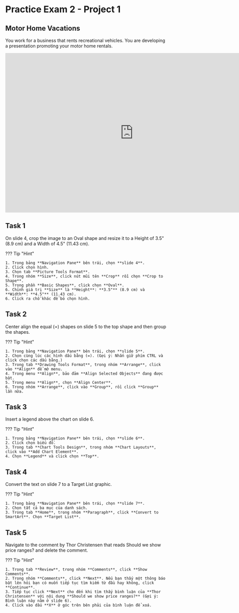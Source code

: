 # Practice Exam 2 - Project 1

## Motor Home Vacations

You work for a business that rents recreational vehicles. You are developing a presentation promoting your motor home rentals.

<iframe width="800" height="500" src="https://www.youtube.com/embed/u3FK8zHOmRM?si=qIfdRAq2H92F5pkE&amp;start=53" title="YouTube video player" frameborder="0" allow="accelerometer; autoplay; clipboard-write; encrypted-media; gyroscope; picture-in-picture; web-share" referrerpolicy="strict-origin-when-cross-origin" allowfullscreen></iframe>

## Task 1

On slide 4, crop the image to an Oval shape and resize it to a Height of 3.5" (8.9 cm) and a Width of 4.5" (11.43 cm).

??? Tip "Hint"

    1. Trong bảng **Navigation Pane** bên trái, chọn **slide 4**.
    2. Click chọn hình.
    3. Chọn tab **Picture Tools Format**.
    4. Trong nhóm **Size**, click nút mũi tên **Crop** rồi chọn **Crop to Shape**.
    5. Trong phần **Basic Shapes**, click chọn **Oval**.
    6. Chỉnh giá trị **Size** là **Height**: **3.5"** (8.9 cm) và **Width**: **4.5"** (11.43 cm).
    6. Click ra chỗ khác để bỏ chọn hình.

## Task 2

Center align the equal (=) shapes on slide 5 to the top shape and then group the shapes.

??? Tip "Hint"

    1. Trong bảng **Navigation Pane** bên trái, chọn **slide 5**.
    2. Chọn cùng lúc các hình dấu bằng (=). (Gợi ý: Nhấn giữ phím CTRL và click chọn các dấu bằng.)
    3. Trong tab **Drawing Tools Format**, trong nhóm **Arrange**, click vào **Align** để mở menu.  
    4. Trong menu **Align**, bảo đảm **Align Selected Objects** đang được bật.
    5. Trong menu **Align**, chọn **Align Center**.  
    6. Trong nhóm **Arrange**, click vào **Group**, rồi click **Group** lần nữa.

## Task 3

Insert a legend above the chart on slide 6.

??? Tip "Hint"

    1. Trong bảng **Navigation Pane** bên trái, chọn **slide 6**.
    2. Click chọn biểu đồ.  
    3. Trong tab **Chart Tools Design**, trong nhóm **Chart Layouts**, click vào **Add Chart Element**.  
    4. Chọn **Legend** và click chọn **Top**.

## Task 4

Convert the text on slide 7 to a Target List graphic.

??? Tip "Hint"

    1. Trong bảng **Navigation Pane** bên trái, chọn **slide 7**.
    2. Chọn tất cả ba mục của danh sách.
    3. Trong tab **Home**, trong nhóm **Paragraph**, click **Convert to SmartArt**. Chọn **Target List**.

## Task 5

Navigate to the comment by Thor Christensen that reads Should we show price ranges? and delete the comment.

??? Tip "Hint"

    1. Trong tab **Review**, trong nhóm **Comments**, click **Show Comments**.  
    2. Trong nhóm **Comments**, click **Next**. Nếu bạn thấy một thông báo bật lên hỏi bạn có muốn tiếp tục tìm kiếm từ đầu hay không, click **Continue**.  
    3. Tiếp tục click **Next** cho đến khi tìm thấy bình luận của **Thor Christensen** với nội dung **Should we show price ranges?** (Gợi ý: Bình luận này nằm ở slide 6).  
    4. Click vào dấu **X** ở góc trên bên phải của bình luận để xoá.
